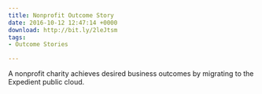 ```yaml
---
title: Nonprofit Outcome Story
date: 2016-10-12 12:47:14 +0000
download: http://bit.ly/2leJtsm
tags:
- Outcome Stories

---
```

A nonprofit charity achieves desired business outcomes by migrating to the Expedient public cloud.